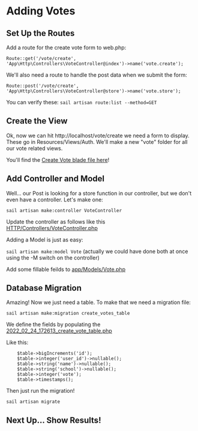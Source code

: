 # Adding Votes

## Set Up the Routes
Add a route for the create vote form to web.php:

`Route::get('/vote/create', 'App\Http\Controllers\VoteController@index')->name('vote.create');`

We'll also need a route to handle the post data when we submit the form:

`Route::post('/vote/create', 'App\Http\Controllers\VoteController@store')->name('vote.store');`

You can verify these:
`sail artisan route:list --method=GET`

## Create the View

Ok, now we can hit http://localhost/vote/create we need a form to display. These go in Resources/Views/Auth. We'll make a new "vote" folder for all our vote related views. 

You'll find the [Create Vote blade file here](https://github.com/redmondmj/LaravelSnowDay2022/blob/main/views/auth/register.blade.php)!

## Add Controller and Model
Well... our Post is looking for a store function in our controller, but we don't even have a controller. Let's make one:

`sail artisan make:controller VoteController`

Update the controller as follows like this [HTTP/Controllers/VoteController.php]() 

Adding a Model is just as easy:

`sail artisan make:model Vote` (actually we could have done both at once using the -M switch on the controller)

Add some fillable feilds to [app/Models/Vote.php]()


## Database Migration

Amazing! Now we just need a table. To make that we need a migration file:

`sail artisan make:migration create_votes_table`

We define the fields by populating the [2022_02_24_172613_create_vote_table.php]()

Like this:

``` 
    $table->bigIncrements('id');
    $table->integer('user_id')->nullable();
    $table->string('name')->nullable();
    $table->string('school')->nullable();
    $table->integer('vote');
    $table->timestamps();
```
Then just run the migration!

`sail artisan migrate`

## Next Up... Show Results!
